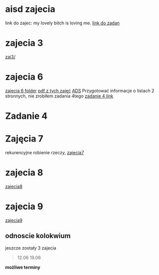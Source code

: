 # aisd zajecia 

link do zajec:
my lovely bitch is loving me. 
[link do zadan](http://212.33.71.131/~apis/aisd/)




# zajecia 3
[zaj3/](zaj3/arrays_2.cpp)

# zajecia 6
[zajecia 6 folder](zaj6/linked_list.cpp)
[pdf z tych zajęć](http://212.33.71.131/~apis/aisd/pdf/aisd_06.pdf)
[ADS](zaj6/ADT_1.cpp)
Przygotować informacje o listach 2 stronnych, 
nie zrobiłem zadania 4tego [zadanie 4 link](zadanie4.cpp)

# Zadanie 4

# Zajęcia 7 
rekurencyjne robienie rzeczy,
[zajecia7](zaj7/README.md)

# zajecia 8 
[zajecia8](zaj8/README.md)

# zajecia  9 
[zajecia9](zaj9/README.md)





## odnoscie kolokwium

jeszcze zostały 3 zajecia 


> 12.06 
> 19.06 

**możliwe terminy**

